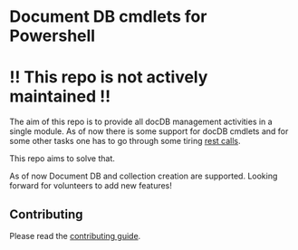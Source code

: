 # Document DB cmdlets for Powershell

# !! This repo is not actively maintained !!

The aim of this repo is to provide all docDB management activities in a single module. As of now there is some support for docDB cmdlets and for some other tasks one has to go through some tiring [rest calls](https://russellyoung.net/2016/06/18/managing-documentdb-with-powershell/).

This repo aims to solve that.

As of now Document DB and collection creation are supported. Looking forward for volunteers to add new features!

## Contributing
Please read the [contributing guide](./CONTRIBUTING.md).

